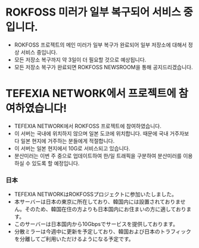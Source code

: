 # ROKFOSS 미러가 일부 복구되어 서비스 중입니다.
- ROKFOSS 프로젝트의 메인 미러가 일부 복구가 완료되어 일부 저장소에 대해서 정상 서비스 중입니다.
- 모든 저장소 복구까지 약 3일이 더 필요할 것으로 예상됩니다.
- 모든 저장소 복구가 완료되면 ROKFOSS NEWSROOM을 통해 공지드리겠습니다.

# TEFEXIA NETWORK에서 프로젝트에 참여하였습니다!
- TEFEXIA NETWORK에서 ROKFOSS 프로젝트에 참여하였습니다.
- 이 서버는 국내에 위치하지 않으며 일본 도코에 위치합니다. 때문에 국내 거주자보다 일본 현지에 거주하는 분들에게 적절합니다.
- 이 서버는 일본 현지에서 10G로 서비스되고 있습니다.
- 분산미러는 이번 주 중으로 업데이트하여 한/일 트래픽을 구분하여 분산미러를 이용하실 수 있도록 할 예정입니다.
### 日本
- TEFEXIA NETWORKはROKFOSSプロジェクトに参加いたしました。
- 本サーバーは日本の東京に所在しており、韓国内には設置されておりません。そのため、韓国在住の方よりも日本国内にお住まいの方に適しております。
- このサーバーは日本国内から10Gbpsでサービスを提供しております。
- 分散ミラーは今週中に更新を予定しており、韓国および日本のトラフィックを分離してご利用いただけるようになる予定です。
